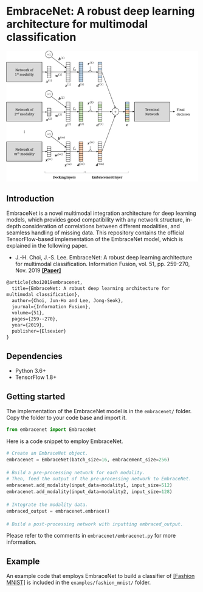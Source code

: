 # EmbraceNet: A robust deep learning architecture for multimodal classification

![EmbraceNet](figures/embracenet_structure.png)

## Introduction

EmbraceNet is a novel multimodal integration architecture for deep learning models, which provides good compatibility with any network structure, in-depth consideration of correlations between different modalities, and seamless handling of missing data.
This repository contains the official TensorFlow-based implementation of the EmbraceNet model, which is explained in the following paper.
- J.-H. Choi, J.-S. Lee. EmbraceNet: A robust deep learning architecture for multimodal classification. Information Fusion, vol. 51, pp. 259-270, Nov. 2019 **[[Paper]](https://doi.org/10.1016/j.inffus.2019.02.010)**
```
@article{choi2019embracenet,
  title={EmbraceNet: A robust deep learning architecture for multimodal classification},
  author={Choi, Jun-Ho and Lee, Jong-Seok},
  journal={Information Fusion},
  volume={51},
  pages={259--270},
  year={2019},
  publisher={Elsevier}
}
```

## Dependencies

- Python 3.6+
- TensorFlow 1.8+

## Getting started

The implementation of the EmbraceNet model is in the ```embracenet/``` folder.
Copy the folder to your code base and import it.
```python
from embracenet import EmbraceNet
```
Here is a code snippet to employ EmbraceNet.
```python
# Create an EmbraceNet object.
embracenet = EmbraceNet(batch_size=16, embracement_size=256)

# Build a pre-processing network for each modality.
# Then, feed the output of the pre-processing network to EmbraceNet.
embracenet.add_modality(input_data=modality1, input_size=512)
embracenet.add_modality(input_data=modality2, input_size=128)

# Integrate the modality data.
embraced_output = embracenet.embrace()

# Build a post-processing network with inputting embraced_output.
```
Please refer to the comments in ```embracenet/embracenet.py``` for more information.

## Example

An example code that employs EmbraceNet to build a classifier of [[Fashion MNIST]](https://github.com/zalandoresearch/fashion-mnist) is included in the ```examples/fashion_mnist/``` folder.
